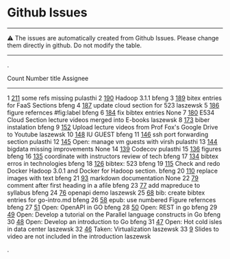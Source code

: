 # Github Issues

---

:warning: The issues are automatically created from Github Issues. Please change them directly in github.
Do not modify the table.

---

.<div class="smalltable">


  Count   Number                                                          title                                                                Assignee
  ------- --------------------------------------------------------------- -------------------------------------------------------------------- ----------
  1       [211](https://github.com/cloudmesh-community/book/issues/211)   some refs missing                                                    pulasthi
  2       [190](https://github.com/cloudmesh-community/book/issues/190)   Hadoop 3.1.1                                                         bfeng
  3       [189](https://github.com/cloudmesh-community/book/issues/189)   bitex entries for FaaS Sections                                      bfeng
  4       [187](https://github.com/cloudmesh-community/book/issues/187)   update cloud section for 523                                         laszewsk
  5       [186](https://github.com/cloudmesh-community/book/issues/186)   figure refernces \#fig:label                                         bfeng
  6       [184](https://github.com/cloudmesh-community/book/issues/184)   fix bibtex entries                                                   None
  7       [180](https://github.com/cloudmesh-community/book/issues/180)   E534 Cloud Section lecture videos merged into E-books                laszewsk
  8       [173](https://github.com/cloudmesh-community/book/issues/173)   biber instalation                                                    bfeng
  9       [152](https://github.com/cloudmesh-community/book/issues/152)   Upload lecture videos from Prof Fox's Google Drive to Youtube        laszewsk
  10      [148](https://github.com/cloudmesh-community/book/issues/148)   IU GUEST                                                             bfeng
  11      [146](https://github.com/cloudmesh-community/book/issues/146)   ssh port forwarding section                                          pulasthi
  12      [145](https://github.com/cloudmesh-community/book/issues/145)   Open: manage vm guests with virsh                                    pulasthi
  13      [144](https://github.com/cloudmesh-community/book/issues/144)   bigdata missing improvements                                         None
  14      [139](https://github.com/cloudmesh-community/book/issues/139)   Codecov                                                              pulasthi
  15      [136](https://github.com/cloudmesh-community/book/issues/136)   figures                                                              bfeng
  16      [135](https://github.com/cloudmesh-community/book/issues/135)   coordinate with instructors review of tech                           bfeng
  17      [134](https://github.com/cloudmesh-community/book/issues/134)   bibtex erros in technologies                                         bfeng
  18      [126](https://github.com/cloudmesh-community/book/issues/126)   bibtex: 523                                                          bfeng
  19      [115](https://github.com/cloudmesh-community/book/issues/115)   Check and redo Docker Hadoop 3.0.1 and Docker for Hadoop section.    bfeng
  20      [110](https://github.com/cloudmesh-community/book/issues/110)   replace images with text                                             bfeng
  21      [93](https://github.com/cloudmesh-community/book/issues/93)     markdown documentation                                               None
  22      [79](https://github.com/cloudmesh-community/book/issues/79)     comment after first heading in a afile                               bfeng
  23      [77](https://github.com/cloudmesh-community/book/issues/77)     add mapreduce to syllabus                                            bfeng
  24      [76](https://github.com/cloudmesh-community/book/issues/76)     openapi demo                                                         laszewsk
  25      [68](https://github.com/cloudmesh-community/book/issues/68)     bib: create bibtex entries for go-intro.md                           bfeng
  26      [58](https://github.com/cloudmesh-community/book/issues/58)     epub: use numbered Figure refernces                                  bfeng
  27      [51](https://github.com/cloudmesh-community/book/issues/51)     Open: OpenAPI in GO                                                  bfeng
  28      [50](https://github.com/cloudmesh-community/book/issues/50)     Open: REST in go                                                     bfeng
  29      [49](https://github.com/cloudmesh-community/book/issues/49)     Open: Develop a tutorial on the Parallel language constructs in Go   bfeng
  30      [48](https://github.com/cloudmesh-community/book/issues/48)     Open: Develop an introduction to Go                                  bfeng
  31      [47](https://github.com/cloudmesh-community/book/issues/47)     Open: Hot cold isles in data center                                  laszewsk
  32      [46](https://github.com/cloudmesh-community/book/issues/46)     Taken: Virtualization                                                laszewsk
  33      [9](https://github.com/cloudmesh-community/book/issues/9)       Slides to video are not included in the introduction                 laszewsk

.</div>






